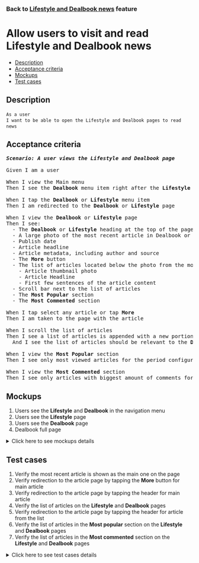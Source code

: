 ### Back to [Lifestyle and Dealbook news](../../) feature

# Allow users to visit and read Lifestyle and Dealbook news

- [Description](#description)
- [Acceptance criteria](#acceptance-criteria)
- [Mockups](#mockups)
- [Test cases](#test-cases)

## Description

    As a user
    I want to be able to open the Lifestyle and Dealbook pages to read news

## Acceptance criteria

<pre>
<b><i>Scenario: A user views the Lifestyle and Dealbook page</i></b>

Given I am a user

When I view the Main menu
Then I see the <b>Dealbook</b> menu item right after the <b>Lifestyle</b> menu item

When I tap the <b>Dealbook</b> or <b>Lifestyle</b> menu item
Then I am redirected to the <b>Dealbook</b> or <b>Lifestyle</b> page

When I view the <b>Dealbook</b> or <b>Lifestyle</b> page
Then I see:
  - The <b>Dealbook</b> or <b>Lifestyle</b> heading at the top of the page
  - A large photo of the most recent article in Dealbook or Lifestyle
  - Publish date
  - Article headline
  - Article metadata, including author and source
  - The <b>More</b> button
  - The list of articles located below the photo from the most recent articles including:
    - Article thumbnail photo
    - Article Headline
    - First few sentences of the article content
  - Scroll bar next to the list of articles
  - The <b>Most Popular</b> section
  - The <b>Most Commented</b> section

When I tap select any article or tap <b>More</b>
Then I am taken to the page with the article

When I scroll the list of articles
Then I see a list of articles is appended with a new portion of articles
  And I see the list of articles should be relevant to the <b>Dealbook</b> or <b>Lifestyle</b> topics

When I view the <b>Most Popular</b> section
Then I see only most viewed articles for the period configured by admin from <b>Dealbook</b> or <b>Lifestyle</b>

When I view the <b>Most Commented</b> section
Then I see only articles with biggest amount of comments for the period configured by admin from <b>Dealbook</b> or <b>Lifestyle</b>
</pre>

## Mockups

1. Users see the <b>Lifestyle</b> and <b>Dealbook</b> in the navigation menu
2. Users see the <b>Lifestyle</b> page
3. Users see the <b>Dealbook</b> page
4. Dealbook full page

<details>
  <summary>Click here to see mockups details</summary>

**1. Users see the Lifestyle and Dealbook in the navigation menu:**

![Users see the Lifestyle and Dealbook in the navigation menu](/sports_hub_portal/mobile_application_features/lifestyle_dealbook_news/images/application_navigation_menu.png)

**2. Users see the Lifestyle page:**

![Users see the Lifestyle page](/sports_hub_portal/mobile_application_features/lifestyle_dealbook_news/images/application_lifestyle_page.png)

**3. Users see the Dealbook page:**

![Users see the Dealbook page](/sports_hub_portal/mobile_application_features/lifestyle_dealbook_news/images/application_dealbook_page.png)

**4. Dealbook full page:**

![Dealbook full page](/sports_hub_portal/mobile_application_features/lifestyle_dealbook_news/images/dealbook_news_list.png)

</details>

## Test cases

1. Verify the most recent article is shown as the main one on the page
2. Verify redirection to the article page by tapping the <b>More</b> button for main article
3. Verify redirection to the article page by tapping the header for main article
4. Verify the list of articles on the <b>Lifestyle</b> and <b>Dealbook</b> pages
5. Verify redirection to the article page by tapping the header for article from the list
6. Verify the list of articles in the <b>Most popular</b> section on the <b>Lifestyle</b> and <b>Dealbook</b> pages
7. Verify the list of articles in the <b>Most commented</b> section on the <b>Lifestyle</b> and <b>Dealbook</b> pages

<details>
  <summary>Click here to see test cases details</summary>

### **#1. Verify the most recent article is shown as the main one on the page**

|Preconditions|Steps|Expected result
--------------|-----|----------
|- The user is on the <b>Lifestyle</b> and <b>Dealbook</b> page|1) Examine the main article on the page|1) The main article is the most recent article from the <b>Lifestyle</b> and <b>Dealbook</b> page. It is shown as large photo with:</br>- Publish date</br>- Article headline</br>- Article metadata, including author and source</br>- The <b>More</b> button|

### **#2. Verify redirection to the article page by tapping the More button for main article**

|Preconditions|Steps|Expected result
--------------|-----|----------
|- The user is on the <b>Lifestyle</b> and <b>Dealbook</b> page|1) Tap the <b>More</b> button for the main article|1) The user is redirected to the appropriate article page|

### **#3. Verify redirection to the article page by tapping the header for main article**

|Preconditions|Steps|Expected result
--------------|-----|----------
|- The user is on the <b>Lifestyle</b> and <b>Dealbook</b> page|1) Tap the header for the main article|1) The user is redirected to the appropriate article page|

### **#4. Verify the list of articles on the Lifestyle and Dealbook pages**

|Preconditions|Steps|Expected result
--------------|-----|----------
|- The user is on the <b>Lifestyle</b> and <b>Dealbook</b> page|1) Examine the list of articles|1) The list of articles is formed according to the <b>Lifestyle</b> and <b>Dealbook</b>|

### **#5. Verify redirection to the article page by tapping the header for article from the list**

|Preconditions|Steps|Expected result
--------------|-----|----------
|- The user is on the <b>Lifestyle</b> and <b>Dealbook</b> page|1) Tap the header for any article from the list|1) The user is redirected to the appropriate article page|

### **#6. Verify the list of articles in the Most popular section on the Lifestyle and Dealbook pages**

|Preconditions|Steps|Expected result
--------------|-----|----------
|- The user is on the <b>Lifestyle</b> and <b>Dealbook</b> page|1) Examine the list of articles in the <b>Most popular</b> section|1) The list of most viewed articles is formed according to the <b>Lifestyle</b> and <b>Dealbook</b> and for the period configured by admin in the <b>Most popular</b> section|

### **#7. Verify the list of articles in the Most commented section on the Lifestyle and Dealbook pages**

|Preconditions|Steps|Expected result
--------------|-----|----------
|- The user is on the <b>Lifestyle</b> and <b>Dealbook</b> page|1) Examine the list of articles in the <b>Most commented</b> section|1) The list of most commented articles is formed according to the <b>Lifestyle</b> and <b>Dealbook</b> and for the period configured by admin in the <b>Most commented</b> section|
</details>
